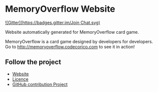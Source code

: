 # MemoryOverflow Website
[![Gitter](https://badges.gitter.im/Join Chat.svg)](https://gitter.im/CodeCorico/MemoryOverflow-website?utm_source=badge&utm_medium=badge&utm_campaign=pr-badge&utm_content=badge)

Website automatically generated for MemoryOverflow card game.

MemoryOverflow is a card game designed by developers for developers. Go to http://memoryoverflow.codecorico.com to see it in action!

## Follow the project

* [Website](http://memoryoverflow.codecorico.com)
* [Licence](https://github.com/CodeCorico/MemoryOverflow-website/blob/master/LICENSE)
* [GitHub contribution Project](https://github.com/CodeCorico/MemoryOverflowd)
